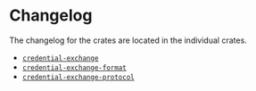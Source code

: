 # Changelog

The changelog for the crates are located in the individual crates.

- [`credential-exchange`](./credential-exchange/CHANGELOG.md)
- [`credential-exchange-format`](./credential-exchange-format/CHANGELOG.md)
- [`credential-exchange-protocol`](./credential-exchange-protocol/CHANGELOG.md)
